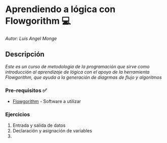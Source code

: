 # Aprendiendo a lógica con Flowgorithm :computer: 

_Autor: Luis Angel Monge_

## Descripción

_Este es un curso de metodología de la programación que sirve como introducción al aprendizaje de lógica  con el apoyo de la herramienta  Flowgorithm, que ayuda a la generación de diagrmas de flujo y algoritmos_

### Pre-requisitos :white_check_mark:

* [Flowgorithm](http://www.flowgorithm.org/) - Software a utilizar


### Ejercicios

1. Entrada y salida de datos
2. Declaración y asignación de variables
3. 


